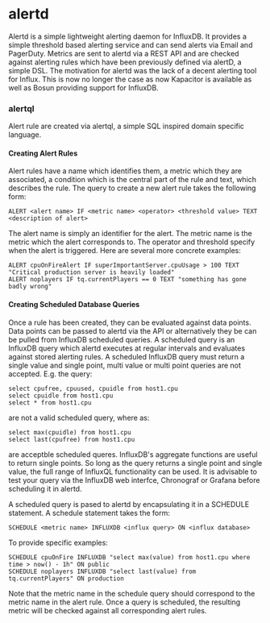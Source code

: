 # alertd

Alertd is a simple lightweight alerting daemon for InfluxDB. It provides a simple threshold based alerting service and can send alerts via Email and PagerDuty. Metrics are sent to alertd via a REST API and are checked against alerting rules which have been previously defined via alertD, a simple DSL. The motivation for alertd was the lack of a decent alerting tool for Influx. This is now no longer the case as now Kapacitor is available as well as Bosun providing support for InfluxDB.

### alertql
Alert rule are created via alertql, a simple SQL inspired domain specific language. 

#### Creating Alert Rules
Alert rules have a name which identifies them, a metric which they are associated, a condition which is the central part of the rule and text, which describes the rule. The query to create a new alert rule takes the following form:
```
ALERT <alert name> IF <metric name> <operator> <threshold value> TEXT <description of alert>
```

The alert name is simply an identifier for the alert. The metric name is the metric which the alert corresponds to. The operator and threshold specify when the alert is triggered. Here are several more concrete examples:

```
ALERT cpuOnFireAlert IF superImportantServer.cpuUsage > 100 TEXT "Critical production server is heavily loaded"
ALERT noplayers IF tq.currentPlayers == 0 TEXT "something has gone badly wrong"
```

#### Creating Scheduled Database Queries
Once a rule has been created, they can be evaluated against data points. Data points can be passed to alertd via the API or alternatively they be can be pulled from InfluxDB
scheduled queries. A scheduled query is an InfluxDB query which alertd executes at regular intervals and evaluates against stored alerting rules. A scheduled InfluxDB query must
return a single value and single point, multi value or multi point queries are not accepted. E.g. the query: 

````
select cpufree, cpuused, cpuidle from host1.cpu
select cpuidle from host1.cpu
select * from host1.cpu
````
are not a valid scheduled query, where as:
````
select max(cpuidle) from host1.cpu
select last(cpufree) from host1.cpu
````
are acceptble scheduled queres. InfluxDB's aggregate functions are useful to return single points. So long as the query returns a single point and single value, the full range of InfluxQL functionality can be used. It is advisable to test your query via the InfluxDB web interfce, Chronograf or Grafana before scheduling it in alertd.

A scheduled query is pased to alertd by encapsulating it in a SCHEDULE statement. A schedule statement takes the form:

````
SCHEDULE <metric name> INFLUXDB <influx query> ON <influx database>
````
To provide specific examples:
````
SCHEDULE cpuOnFire INFLUXDB "select max(value) from host1.cpu where time > now() - 1h" ON public
SCHEDULE noplayers INFLUXDB "select last(value) from tq.currentPlayers" ON production
````
Note that the metric name in the schedule query should correspond to the metric name in the alert rule. Once a query is scheduled, the resulting metric will be checked against all
corresponding alert rules.
